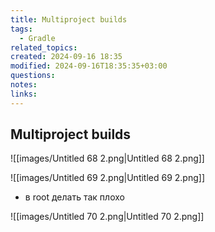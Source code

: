 ```yaml
---
title: Multiproject builds
tags:
  - Gradle
related_topics: 
created: 2024-09-16 18:35
modified: 2024-09-16T18:35:35+03:00
questions: 
notes: 
links: 
---
```


## Multiproject builds

![[images/Untitled 68 2.png|Untitled 68 2.png]]

![[images/Untitled 69 2.png|Untitled 69 2.png]]

- в root делать так плохо

![[images/Untitled 70 2.png|Untitled 70 2.png]]